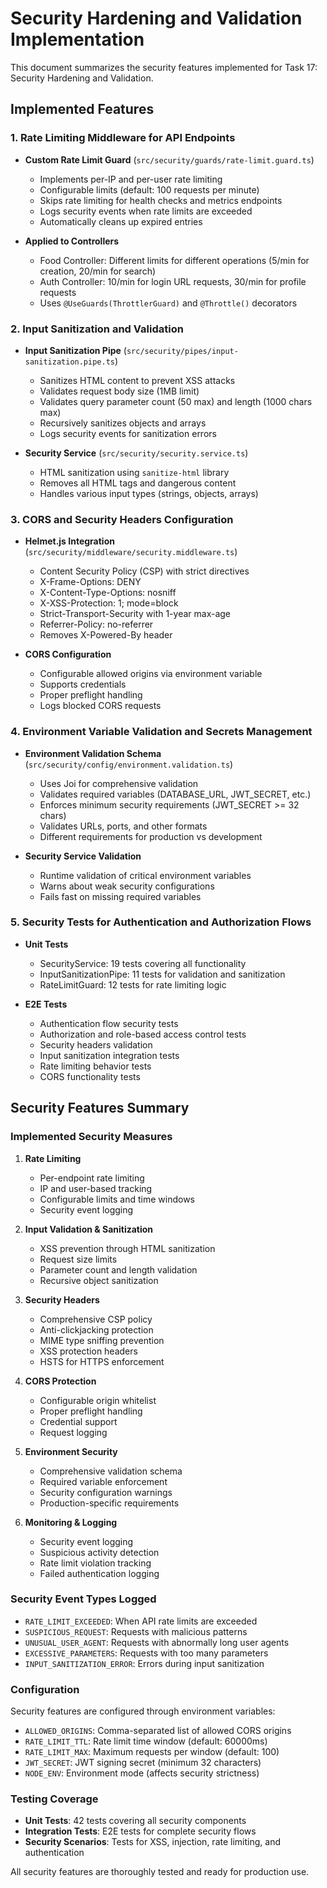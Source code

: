 # Security Hardening and Validation Implementation

This document summarizes the security features implemented for Task 17: Security Hardening and Validation.

## Implemented Features

### 1. Rate Limiting Middleware for API Endpoints

- **Custom Rate Limit Guard** (`src/security/guards/rate-limit.guard.ts`)
  - Implements per-IP and per-user rate limiting
  - Configurable limits (default: 100 requests per minute)
  - Skips rate limiting for health checks and metrics endpoints
  - Logs security events when rate limits are exceeded
  - Automatically cleans up expired entries

- **Applied to Controllers**
  - Food Controller: Different limits for different operations (5/min for creation, 20/min for search)
  - Auth Controller: 10/min for login URL requests, 30/min for profile requests
  - Uses `@UseGuards(ThrottlerGuard)` and `@Throttle()` decorators

### 2. Input Sanitization and Validation

- **Input Sanitization Pipe** (`src/security/pipes/input-sanitization.pipe.ts`)
  - Sanitizes HTML content to prevent XSS attacks
  - Validates request body size (1MB limit)
  - Validates query parameter count (50 max) and length (1000 chars max)
  - Recursively sanitizes objects and arrays
  - Logs security events for sanitization errors

- **Security Service** (`src/security/security.service.ts`)
  - HTML sanitization using `sanitize-html` library
  - Removes all HTML tags and dangerous content
  - Handles various input types (strings, objects, arrays)

### 3. CORS and Security Headers Configuration

- **Helmet.js Integration** (`src/security/middleware/security.middleware.ts`)
  - Content Security Policy (CSP) with strict directives
  - X-Frame-Options: DENY
  - X-Content-Type-Options: nosniff
  - X-XSS-Protection: 1; mode=block
  - Strict-Transport-Security with 1-year max-age
  - Referrer-Policy: no-referrer
  - Removes X-Powered-By header

- **CORS Configuration**
  - Configurable allowed origins via environment variable
  - Supports credentials
  - Proper preflight handling
  - Logs blocked CORS requests

### 4. Environment Variable Validation and Secrets Management

- **Environment Validation Schema** (`src/security/config/environment.validation.ts`)
  - Uses Joi for comprehensive validation
  - Validates required variables (DATABASE_URL, JWT_SECRET, etc.)
  - Enforces minimum security requirements (JWT_SECRET >= 32 chars)
  - Validates URLs, ports, and other formats
  - Different requirements for production vs development

- **Security Service Validation**
  - Runtime validation of critical environment variables
  - Warns about weak security configurations
  - Fails fast on missing required variables

### 5. Security Tests for Authentication and Authorization Flows

- **Unit Tests**
  - SecurityService: 19 tests covering all functionality
  - InputSanitizationPipe: 11 tests for validation and sanitization
  - RateLimitGuard: 12 tests for rate limiting logic

- **E2E Tests**
  - Authentication flow security tests
  - Authorization and role-based access control tests
  - Security headers validation
  - Input sanitization integration tests
  - Rate limiting behavior tests
  - CORS functionality tests

## Security Features Summary

### Implemented Security Measures

1. **Rate Limiting**
   - Per-endpoint rate limiting
   - IP and user-based tracking
   - Configurable limits and time windows
   - Security event logging

2. **Input Validation & Sanitization**
   - XSS prevention through HTML sanitization
   - Request size limits
   - Parameter count and length validation
   - Recursive object sanitization

3. **Security Headers**
   - Comprehensive CSP policy
   - Anti-clickjacking protection
   - MIME type sniffing prevention
   - XSS protection headers
   - HSTS for HTTPS enforcement

4. **CORS Protection**
   - Configurable origin whitelist
   - Proper preflight handling
   - Credential support
   - Request logging

5. **Environment Security**
   - Comprehensive validation schema
   - Required variable enforcement
   - Security configuration warnings
   - Production-specific requirements

6. **Monitoring & Logging**
   - Security event logging
   - Suspicious activity detection
   - Rate limit violation tracking
   - Failed authentication logging

### Security Event Types Logged

- `RATE_LIMIT_EXCEEDED`: When API rate limits are exceeded
- `SUSPICIOUS_REQUEST`: Requests with malicious patterns
- `UNUSUAL_USER_AGENT`: Requests with abnormally long user agents
- `EXCESSIVE_PARAMETERS`: Requests with too many parameters
- `INPUT_SANITIZATION_ERROR`: Errors during input sanitization

### Configuration

Security features are configured through environment variables:
- `ALLOWED_ORIGINS`: Comma-separated list of allowed CORS origins
- `RATE_LIMIT_TTL`: Rate limit time window (default: 60000ms)
- `RATE_LIMIT_MAX`: Maximum requests per window (default: 100)
- `JWT_SECRET`: JWT signing secret (minimum 32 characters)
- `NODE_ENV`: Environment mode (affects security strictness)

### Testing Coverage

- **Unit Tests**: 42 tests covering all security components
- **Integration Tests**: E2E tests for complete security flows
- **Security Scenarios**: Tests for XSS, injection, rate limiting, and authentication

All security features are thoroughly tested and ready for production use.
